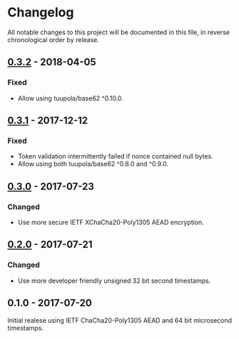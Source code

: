 # Changelog

All notable changes to this project will be documented in this file, in reverse chronological order by release.

## [0.3.2](https://github.com/tuupola/branca/compare/0.3.1...0.3.2) - 2018-04-05
### Fixed
- Allow using tuupola/base62 ^0.10.0.

## [0.3.1](https://github.com/tuupola/branca/compare/0.3.0...0.3.1) - 2017-12-12
### Fixed
- Token validation intermittently failed if nonce contained null bytes.
- Allow using both tuupola/base62 ^0.8.0 and ^0.9.0.

## [0.3.0](https://github.com/tuupola/branca/compare/0.2.0...0.3.0) - 2017-07-23
### Changed
- Use more secure IETF XChaCha20-Poly1305 AEAD encryption.

## [0.2.0](https://github.com/tuupola/branca/compare/0.1.0...0.2.0) - 2017-07-21
### Changed
-  Use more developer friendly unsigned 32 bit second timestamps.

## 0.1.0 - 2017-07-20

Initial realese using IETF ChaCha20-Poly1305 AEAD and 64 bit microsecond timestamps.
